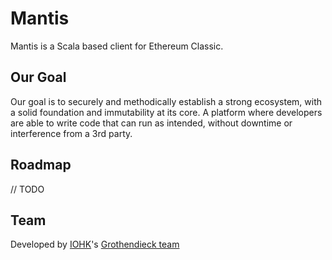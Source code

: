 # Mantis

Mantis is a Scala based client for Ethereum Classic.

## Our Goal

Our goal is to securely and methodically establish a strong ecosystem, with a solid foundation and immutability at its core. A platform where developers are able to write code that can run as intended, without downtime or interference from a 3rd party.

## Roadmap

// TODO

## Team

Developed by [IOHK](https://iohk.io)'s [Grothendieck team](https://iohk.io/projects/ethereum-classic/#team)


